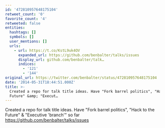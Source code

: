 ```yaml
---
id: '472810957648175104'
retweet_count: '0'
favorite_count: '4'
retweeted: false
entities:
  hashtags: []
  symbols: []
  user_mentions: []
  urls:
    - url: https://t.co/KstL9uk4OV
      expanded_url: https://github.com/benbalter/talks/issues
      display_url: github.com/benbalter/talk…
      indices:
        - '121'
        - '144'
original_url: https://twitter.com/benbalter/status/472810957648175104
date: '2014-05-31T18:44:51.000Z'
title: >-
  Created a repo for talk title ideas. Have "Fork barrel politics", "Hack to the
  Future" &amp; "Execut…
---
```


Created a repo for talk title ideas. Have "Fork barrel politics", "Hack to the Future" &amp; "Executive 'branch'" so far https://github.com/benbalter/talks/issues